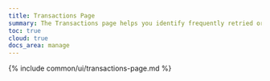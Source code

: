 ```yaml
---
title: Transactions Page
summary: The Transactions page helps you identify frequently retried or high latency transactions and view transaction details.
toc: true
cloud: true
docs_area: manage
---
```


{% include common/ui/transactions-page.md %}
